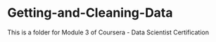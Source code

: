 # Getting-and-Cleaning-Data
This is a folder for Module 3 of Coursera - Data Scientist Certification
